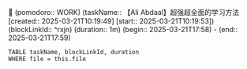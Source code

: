 
🍅 (pomodoro:: WORK) (taskName:: 【Ali Abdaal】超强超全面的学习方法 [created:: 2025-03-21T10:19:49] [start:: 2025-03-21T10:19:53]) (blockLinkId::  ^rxjn) (duration:: 1m) (begin:: 2025-03-21T17:58) - (end:: 2025-03-21T17:59)


```dataview
TABLE taskName, blockLinkId, duration
WHERE file = this.file
```

